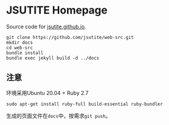 # JSUTITE Homepage

Source code for [jsutite.github.io](https://jsutite.github.io/).

```
git clone https://github.com/jsutite/web-src.git
mkdir docs
cd web-src
bundle install
bundle exec jekyll build -d ../docs
```

## 注意

环境采用Ubuntu 20.04 + Ruby 2.7

```
sudo apt-get install ruby-full build-essential ruby-bundler
```
生成的页面文件在`docs`中，按需求`git push`。